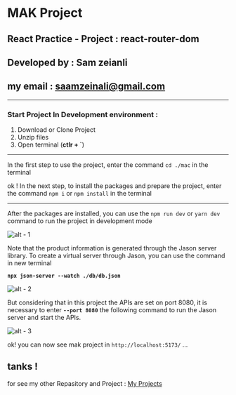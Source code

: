 # MAK Project

## React Practice - Project : react-router-dom

## Developed by : Sam zeianli

## my email : saamzeinali@gmail.com

---
### Start Project In Development environment :

1. Download or Clone Project
2. Unzip files
3. Open terminal (**ctlr + `**)

---
In the first step to use the project, enter the command `cd ./mac` in the terminal

ok ! In the next step, to install the packages and prepare the project, enter the command `npm i` or `npm install` in the terminal

---

After the packages are installed, you can use the `npm run dev` or `yarn dev` command to run the project in development mode

![alt - 1](https://s8.uupload.ir/files/1_n4pk.png)

Note that the product information is generated through the Jason server library. To create a virtual server through Jason, you can use the command in new terminal

**`npx json-server --watch ./db/db.json`**

![alt - 2](https://s8.uupload.ir/files/2_w8y3.png)

But considering that in this project the APIs are set on port 8080, it is necessary to enter **`--port 8080`** the following command to run the Jason server and start the APIs.

![alt - 3](https://s8.uupload.ir/files/3_qipf.png)


ok! you can now see mak project in `http://localhost:5173/` ...

tanks !
---
for see my other Repasitory and Project : [My Projects](https://github.com/samzeinali)
